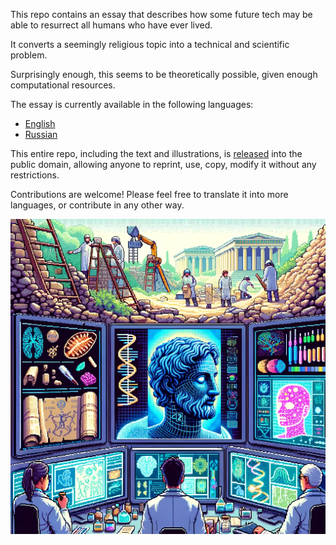 This repo contains an essay that describes how some future tech may be able to resurrect all humans who have ever lived.

It converts a seemingly religious topic into a technical and scientific problem. 

Surprisingly enough, this seems to be theoretically possible, given enough computational resources.

The essay is currently available in the following languages:

- [English](eng/text.md)
- [Russian](rus/text.md)

This entire repo, including the text and illustrations, is [released](LICENSE) into the public domain, allowing anyone to reprint, use, copy, modify it without any restrictions. 

Contributions are welcome! Please feel free to translate it into more languages, or contribute in any other way. 

![alt text](eng/pics/2.png)
